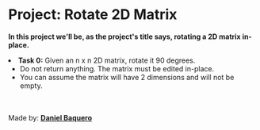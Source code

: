 <html>
<h1>Project: Rotate 2D Matrix</h1>
<p><strong>In this project we'll be, as the project's title says, rotating a 2D matrix in-place.</strong></p>
<body>
<li><strong>Task 0:</strong> Given an n x n 2D matrix, rotate it 90 degrees.
<ul>
<li>Do not return anything. The matrix must be edited in-place.</li>
<li>You can assume the matrix will have 2 dimensions and will not be empty.</li>
</ul>
</li>
</body>
<br>
<br>
<footer>Made by: <strong><a href="https://github.com/DanielBaquero28">Daniel Baquero</a></strong></footer>
</html>
